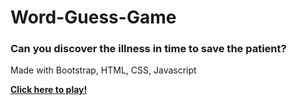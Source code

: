 # Word-Guess-Game

### Can you discover the illness in time to save the patient?

Made with Bootstrap, HTML, CSS, Javascript

**[Click here to play!](https://vlineros.github.io/Word-Guess-Game/)**
